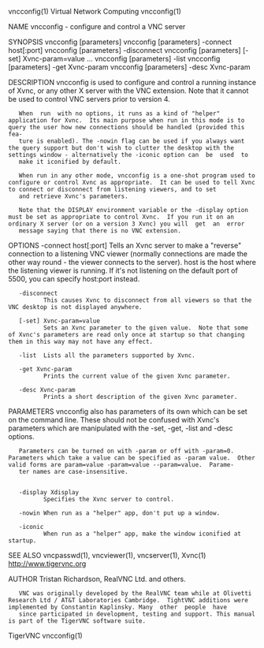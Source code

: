 vncconfig(1)                                                                              Virtual Network Computing                                                                              vncconfig(1)



NAME
       vncconfig - configure and control a VNC server

SYNOPSIS
       vncconfig [parameters]
       vncconfig [parameters] -connect host[:port]
       vncconfig [parameters] -disconnect
       vncconfig [parameters] [-set] Xvnc-param=value ...
       vncconfig [parameters] -list
       vncconfig [parameters] -get Xvnc-param
       vncconfig [parameters] -desc Xvnc-param

DESCRIPTION
       vncconfig is used to configure and control a running instance of Xvnc, or any other X server with the VNC extension.  Note that it cannot be used to control VNC servers prior to version 4.

       When  run  with no options, it runs as a kind of "helper" application for Xvnc.  Its main purpose when run in this mode is to query the user how new connections should be handled (provided this fea‐
       ture is enabled). The -nowin flag can be used if you always want the query support but don't wish to clutter the desktop with the settings window - alternatively the -iconic option can  be  used  to
       make it iconified by default.

       When run in any other mode, vncconfig is a one-shot program used to configure or control Xvnc as appropriate.  It can be used to tell Xvnc to connect or disconnect from listening viewers, and to set
       and retrieve Xvnc's parameters.

       Note that the DISPLAY environment variable or the -display option must be set as appropriate to control Xvnc.  If you run it on an ordinary X server (or on a version 3 Xvnc) you will  get  an  error
       message saying that there is no VNC extension.


OPTIONS
       -connect host[:port]
              Tells  an  Xvnc server to make a "reverse" connection to a listening VNC viewer (normally connections are made the other way round - the viewer connects to the server). host is the host where
              the listening viewer is running. If it's not listening on the default port of 5500, you can specify host:port instead.

       -disconnect
              This causes Xvnc to disconnect from all viewers so that the VNC desktop is not displayed anywhere.

       [-set] Xvnc-param=value
              Sets an Xvnc parameter to the given value.  Note that some of Xvnc's parameters are read only once at startup so that changing them in this way may not have any effect.

       -list  Lists all the parameters supported by Xvnc.

       -get Xvnc-param
              Prints the current value of the given Xvnc parameter.

       -desc Xvnc-param
              Prints a short description of the given Xvnc parameter.


PARAMETERS
       vncconfig also has parameters of its own which can be set on the command line.  These should not be confused with Xvnc's parameters which are  manipulated  with  the  -set,  -get,  -list  and  -desc
       options.

       Parameters can be turned on with -param or off with -param=0.  Parameters which take a value can be specified as -param value.  Other valid forms are param=value -param=value --param=value.  Parame‐
       ter names are case-insensitive.


       -display Xdisplay
              Specifies the Xvnc server to control.

       -nowin When run as a "helper" app, don't put up a window.

       -iconic
              When run as a "helper" app, make the window iconified at startup.


SEE ALSO
       vncpasswd(1), vncviewer(1), vncserver(1), Xvnc(1)
       http://www.tigervnc.org


AUTHOR
       Tristan Richardson, RealVNC Ltd. and others.

       VNC was originally developed by the RealVNC team while at Olivetti Research Ltd / AT&T Laboratories Cambridge.  TightVNC additions were implemented by Constantin Kaplinsky. Many  other  people  have
       since participated in development, testing and support. This manual is part of the TigerVNC software suite.



TigerVNC                                                                                                                                                                                         vncconfig(1)
